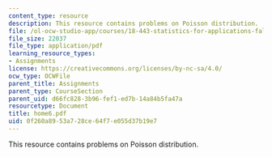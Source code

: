 ```yaml
---
content_type: resource
description: This resource contains problems on Poisson distribution.
file: /ol-ocw-studio-app/courses/18-443-statistics-for-applications-fall-2006/0f260a8953a728ce64f7e055d37b19e7_home6.pdf
file_size: 22037
file_type: application/pdf
learning_resource_types:
- Assignments
license: https://creativecommons.org/licenses/by-nc-sa/4.0/
ocw_type: OCWFile
parent_title: Assignments
parent_type: CourseSection
parent_uid: d66fc828-3b96-fef1-ed7b-14a84b5fa47a
resourcetype: Document
title: home6.pdf
uid: 0f260a89-53a7-28ce-64f7-e055d37b19e7
---
```

This resource contains problems on Poisson distribution.